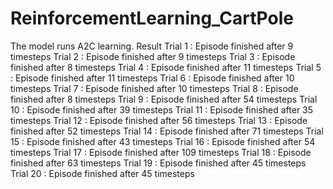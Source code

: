 # ReinforcementLearning_CartPole
The model runs A2C learning. 
Result 
Trial 1 : Episode finished after 9 timesteps
Trial 2 : Episode finished after 9 timesteps
Trial 3 : Episode finished after 8 timesteps
Trial 4 : Episode finished after 11 timesteps
Trial 5 : Episode finished after 11 timesteps
Trial 6 : Episode finished after 10 timesteps
Trial 7 : Episode finished after 10 timesteps
Trial 8 : Episode finished after 8 timesteps
Trial 9 : Episode finished after 54 timesteps
Trial 10 : Episode finished after 39 timesteps
Trial 11 : Episode finished after 35 timesteps
Trial 12 : Episode finished after 56 timesteps
Trial 13 : Episode finished after 52 timesteps
Trial 14 : Episode finished after 71 timesteps
Trial 15 : Episode finished after 43 timesteps
Trial 16 : Episode finished after 54 timesteps
Trial 17 : Episode finished after 109 timesteps
Trial 18 : Episode finished after 63 timesteps
Trial 19 : Episode finished after 45 timesteps
Trial 20 : Episode finished after 45 timesteps